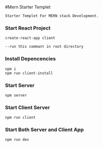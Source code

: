 #Mern Starter Templet

```
Starter Templet For MERN stack Development.
```

### Start React Project
```
create-react-app client

--run this commant in root directory
```

### Install Depencencies
```
npm i
npm run client-install
```

### Start Server 
```
npm server
```

### Start Client Server 
```
npm run client
```

### Start Both Server and Client App 
```
npm run dev
```
